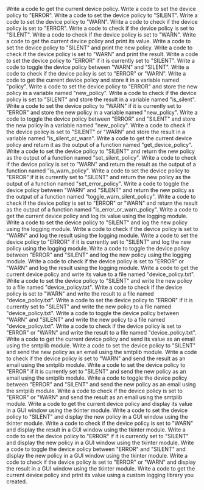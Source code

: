 Write a code to get the current device policy.
Write a code to set the device policy to "ERROR".
Write a code to set the device policy to "SILENT".
Write a code to set the device policy to "WARN".
Write a code to check if the device policy is set to "ERROR".
Write a code to check if the device policy is set to "SILENT".
Write a code to check if the device policy is set to "WARN".
Write a code to get the current device policy and print its value.
Write a code to set the device policy to "SILENT" and print the new policy.
Write a code to check if the device policy is set to "WARN" and print the result.
Write a code to set the device policy to "ERROR" if it is currently set to "SILENT".
Write a code to toggle the device policy between "WARN" and "SILENT".
Write a code to check if the device policy is set to "ERROR" or "WARN".
Write a code to get the current device policy and store it in a variable named "policy".
Write a code to set the device policy to "ERROR" and store the new policy in a variable named "new_policy".
Write a code to check if the device policy is set to "SILENT" and store the result in a variable named "is_silent".
Write a code to set the device policy to "WARN" if it is currently set to "ERROR" and store the new policy in a variable named "new_policy".
Write a code to toggle the device policy between "ERROR" and "SILENT" and store the new policy in a variable named "new_policy".
Write a code to check if the device policy is set to "SILENT" or "WARN" and store the result in a variable named "is_silent_or_warn".
Write a code to get the current device policy and return it as the output of a function named "get_device_policy".
Write a code to set the device policy to "SILENT" and return the new policy as the output of a function named "set_silent_policy".
Write a code to check if the device policy is set to "WARN" and return the result as the output of a function named "is_warn_policy".
Write a code to set the device policy to "ERROR" if it is currently set to "SILENT" and return the new policy as the output of a function named "set_error_policy".
Write a code to toggle the device policy between "WARN" and "SILENT" and return the new policy as the output of a function named "toggle_warn_silent_policy".
Write a code to check if the device policy is set to "ERROR" or "WARN" and return the result as the output of a function named "is_error_or_warn_policy".
Write a code to get the current device policy and log its value using the logging module.
Write a code to set the device policy to "SILENT" and log the new policy using the logging module.
Write a code to check if the device policy is set to "WARN" and log the result using the logging module.
Write a code to set the device policy to "ERROR" if it is currently set to "SILENT" and log the new policy using the logging module.
Write a code to toggle the device policy between "ERROR" and "SILENT" and log the new policy using the logging module.
Write a code to check if the device policy is set to "ERROR" or "WARN" and log the result using the logging module.
Write a code to get the current device policy and write its value to a file named "device_policy.txt".
Write a code to set the device policy to "SILENT" and write the new policy to a file named "device_policy.txt".
Write a code to check if the device policy is set to "WARN" and write the result to a file named "device_policy.txt".
Write a code to set the device policy to "ERROR" if it is currently set to "SILENT" and write the new policy to a file named "device_policy.txt".
Write a code to toggle the device policy between "WARN" and "SILENT" and write the new policy to a file named "device_policy.txt".
Write a code to check if the device policy is set to "ERROR" or "WARN" and write the result to a file named "device_policy.txt".
Write a code to get the current device policy and send its value as an email using the smtplib module.
Write a code to set the device policy to "SILENT" and send the new policy as an email using the smtplib module.
Write a code to check if the device policy is set to "WARN" and send the result as an email using the smtplib module.
Write a code to set the device policy to "ERROR" if it is currently set to "SILENT" and send the new policy as an email using the smtplib module.
Write a code to toggle the device policy between "ERROR" and "SILENT" and send the new policy as an email using the smtplib module.
Write a code to check if the device policy is set to "ERROR" or "WARN" and send the result as an email using the smtplib module.
Write a code to get the current device policy and display its value in a GUI window using the tkinter module.
Write a code to set the device policy to "SILENT" and display the new policy in a GUI window using the tkinter module.
Write a code to check if the device policy is set to "WARN" and display the result in a GUI window using the tkinter module.
Write a code to set the device policy to "ERROR" if it is currently set to "SILENT" and display the new policy in a GUI window using the tkinter module.
Write a code to toggle the device policy between "ERROR" and "SILENT" and display the new policy in a GUI window using the tkinter module.
Write a code to check if the device policy is set to "ERROR" or "WARN" and display the result in a GUI window using the tkinter module.
Write a code to get the current device policy and print its value using a custom logging library you created.